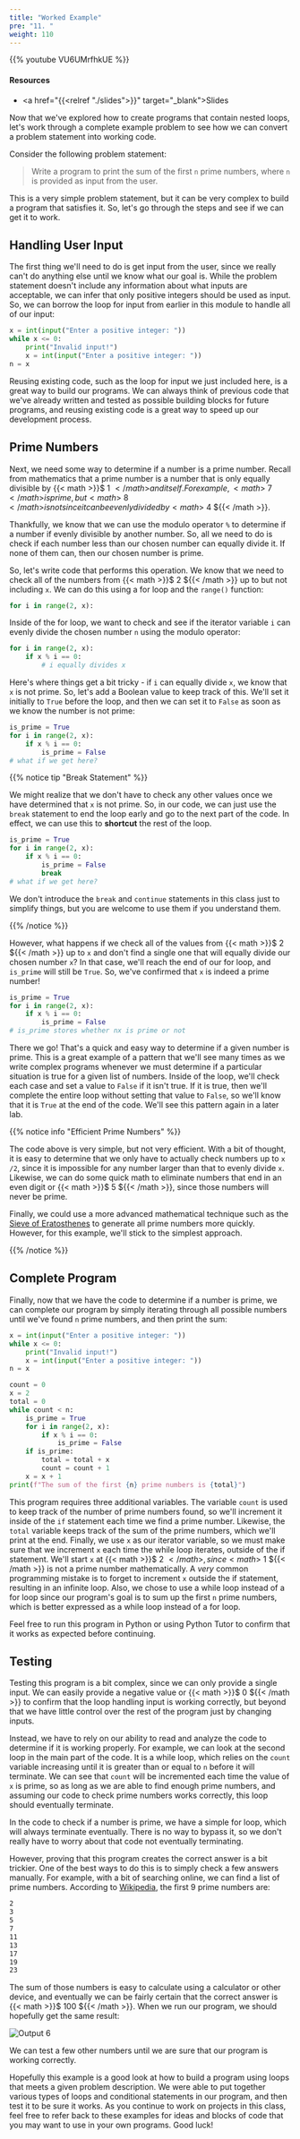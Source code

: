 ```yaml
---
title: "Worked Example"
pre: "11. "
weight: 110
---
```


<!-- EAV raw complete -->

{{% youtube VU6UMrfhkUE %}}

#### Resources

* <a href="{{<relref "./slides">}}" target="_blank">Slides</a>

Now that we've explored how to create programs that contain nested loops, let's work through a complete example problem to see how we can convert a problem statement into working code.

Consider the following problem statement:

> Write a program to print the sum of the first `n` prime numbers, where `n` is provided as input from the user. 

This is a very simple problem statement, but it can be very complex to build a program that satisfies it. So, let's go through the steps and see if we can get it to work.

## Handling User Input

The first thing we'll need to do is get input from the user, since we really can't do anything else until we know what our goal is. While the problem statement doesn't include any information about what inputs are acceptable, we can infer that only positive integers should be used as input. So, we can borrow the loop for input from earlier in this module to handle all of our input:

```python
x = int(input("Enter a positive integer: "))
while x <= 0:
    print("Invalid input!")
    x = int(input("Enter a positive integer: "))
n = x
```

Reusing existing code, such as the loop for input we just included here, is a great way to build our programs. We can always think of previous code that we've already written and tested as possible building blocks for future programs, and reusing existing code is a great way to speed up our development process.

## Prime Numbers

Next, we need some way to determine if a number is a prime number. Recall from mathematics that a prime number is a number that is only equally divisible by {{< math >}}$ 1 ${{< /math >}} and itself. For example, {{< math >}}$ 7 ${{< /math >}} is prime, but {{< math >}}$ 8 ${{< /math >}} is not since it can be evenly divided by {{< math >}}$ 4 ${{< /math >}}. 

Thankfully, we know that we can use the modulo operator `%` to determine if a number if evenly divisible by another number. So, all we need to do is check if each number less than our chosen number can equally divide it. If none of them can, then our chosen number is prime.

So, let's write code that performs this operation. We know that we need to check all of the numbers from {{< math >}}$ 2 ${{< /math >}} up to but not including `x`. We can do this using a for loop and the `range()` function:

```python
for i in range(2, x):

```

Inside of the for loop, we want to check and see if the iterator variable `i` can evenly divide the chosen number `n` using the modulo operator:

```python
for i in range(2, x):
    if x % i == 0:
        # i equally divides x
```

Here's where things get a bit tricky - if `i` can equally divide `x`, we know that `x` is not prime. So, let's add a Boolean value to keep track of this. We'll set it initially to `True` before the loop, and then we can set it to `False` as soon as we know the number is not prime:

```python
is_prime = True
for i in range(2, x):
    if x % i == 0:
        is_prime = False
# what if we get here?
```

{{% notice tip "Break Statement" %}}

We might realize that we don't have to check any other values once we have determined that `x` is not prime. So, in our code, we can just use the `break` statement to end the loop early and go to the next part of the code. In effect, we can use this to **shortcut** the rest of the loop.

```python
is_prime = True
for i in range(2, x):
    if x % i == 0:
        is_prime = False
        break
# what if we get here?
```

We don't introduce the `break` and `continue` statements in this class just to simplify things, but you are welcome to use them if you understand them.

{{% /notice %}}

However, what happens if we check all of the values from {{< math >}}$ 2 ${{< /math >}} up to `x` and don't find a single one that will equally divide our chosen number `x`? In that case, we'll reach the end of our for loop, and `is_prime` will still be `True`. So, we've confirmed that `x` is indeed a prime number!

```python
is_prime = True
for i in range(2, x):
    if x % i == 0:
        is_prime = False
# is_prime stores whether nx is prime or not
```

There we go! That's a quick and easy way to determine if a given number is prime. This is a great example of a pattern that we'll see many times as we write complex programs whenever we must determine if a particular situation is true for a given list of numbers. Inside of the loop, we'll check each case and set a value to `False` if it isn't true. If it is true, then we'll complete the entire loop without setting that value to `False`, so we'll know that it is `True` at the end of the code. We'll see this pattern again in a later lab. 

{{% notice info "Efficient Prime Numbers" %}}

The code above is very simple, but not very efficient. With a bit of thought, it is easy to determine that we only have to actually check numbers up to `x /2`, since it is impossible for any number larger than that to evenly divide `x`. Likewise, we can do some quick math to eliminate numbers that end in an even digit or {{< math >}}$ 5 ${{< /math >}}, since those numbers will never be prime. 

Finally, we could use a more advanced mathematical technique such as the [Sieve of Eratosthenes](https://en.wikipedia.org/wiki/Sieve_of_Eratosthenes) to generate all prime numbers more quickly. However, for this example, we'll stick to the simplest approach.

{{% /notice %}}

## Complete Program

Finally, now that we have the code to determine if a number is prime, we can complete our program by simply iterating through all possible numbers until we've found `n` prime numbers, and then print the sum:

```python
x = int(input("Enter a positive integer: "))
while x <= 0:
    print("Invalid input!")
    x = int(input("Enter a positive integer: "))
n = x

count = 0
x = 2
total = 0
while count < n:
    is_prime = True
    for i in range(2, x):
        if x % i == 0:
            is_prime = False
    if is_prime:
        total = total + x
        count = count + 1
    x = x + 1
print(f"The sum of the first {n} prime numbers is {total}")
```

This program requires three additional variables. The variable `count` is used to keep track of the number of prime numbers found, so we'll increment it inside of the `if` statement each time we find a prime number. Likewise, the `total` variable keeps track of the sum of the prime numbers, which we'll print at the end. Finally, we use `x` as our iterator variable, so we must make sure that we increment `x` each time the while loop iterates, outside of the if statement. We'll start `x` at {{< math >}}$ 2 ${{< /math >}}, since {{< math >}}$ 1 ${{< /math >}} is not a prime number mathematically. A _very_ common programming mistake is to forget to increment `x` outside the if statement, resulting in an infinite loop. Also, we chose to use a while loop instead of a for loop since our program's goal is to sum up the first `n` prime numbers, which is better expressed as a while loop instead of a for loop.

Feel free to run this program in Python or using Python Tutor to confirm that it works as expected before continuing.

## Testing

Testing this program is a bit complex, since we can only provide a single input. We can easily provide a negative value or {{< math >}}$ 0 ${{< /math >}} to confirm that the loop handling input is working correctly, but beyond that we have little control over the rest of the program just by changing inputs.

Instead, we have to rely on our ability to read and analyze the code to determine if it is working properly. For example, we can look at the second loop in the main part of the code. It is a while loop, which relies on the `count` variable increasing until it is greater than or equal to `n` before it will terminate. We can see that `count` will be incremented each time the value of `x` is prime, so as long as we are able to find enough prime numbers, and assuming our code to check prime numbers works correctly, this loop should eventually terminate. 

In the code to check if a number is prime, we have a simple for loop, which will always terminate eventually. There is no way to bypass it, so we don't really have to worry about that code not eventually terminating.

However, proving that this program creates the correct answer is a bit trickier. One of the best ways to do this is to simply check a few answers manually. For example, with a bit of searching online, we can find a list of prime numbers. According to [Wikipedia](https://en.wikipedia.org/wiki/List_of_prime_numbers), the first 9 prime numbers are:

```tex
2
3
5
7
11
13
17
19
23
```

The sum of those numbers is easy to calculate using a calculator or other device, and eventually we can be fairly certain that the correct answer is {{< math >}}$ 100 ${{< /math >}}. When we run our program, we should hopefully get the same result:

![Output 6](/images/05/output6.png?classes=border,shadow)

We can test a few other numbers until we are sure that our program is working correctly.

Hopefully this example is a good look at how to build a program using loops that meets a given problem description. We were able to put together various types of loops and conditional statements in our program, and then test it to be sure it works. As you continue to work on projects in this class, feel free to refer back to these examples for ideas and blocks of code that you may want to use in your own programs. Good luck!
